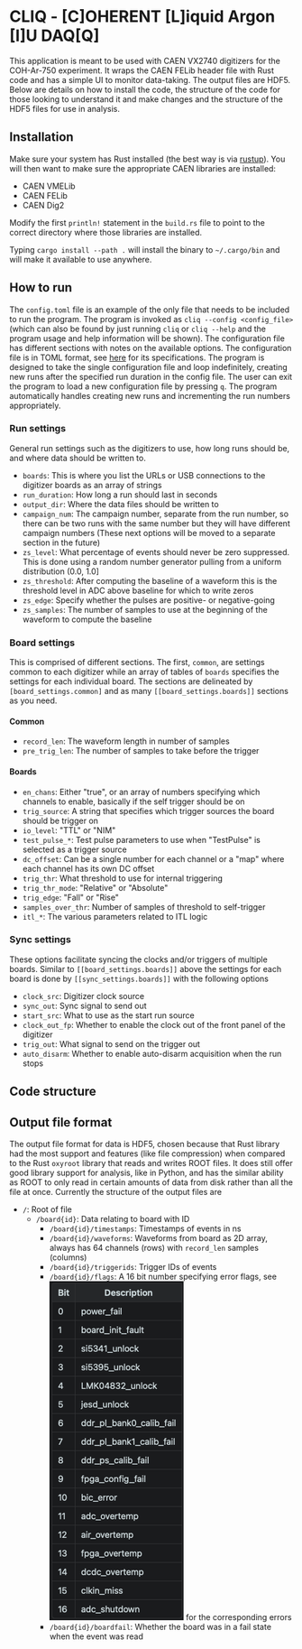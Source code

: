 # CLIQ - [C]OHERENT [L]iquid Argon [I]U DAQ[Q]

This application is meant to be used with CAEN VX2740 digitizers for the
COH-Ar-750 experiment. It wraps the CAEN FELib header file with Rust code
and has a simple UI to monitor data-taking. The output files are HDF5.
Below are details on how to install the code, the structure of the code
for those looking to understand it and make changes and the structure of
the HDF5 files for use in analysis.

## Installation

Make sure your system has Rust installed (the best way is via [rustup](https://rustup.rs/)).
You will then want to make sure the appropriate CAEN libraries are installed:
- CAEN VMELib
- CAEN FELib
- CAEN Dig2

Modify the first `println!` statement in the `build.rs` file to point to the correct
directory where those libraries are installed.

Typing `cargo install --path .` will install the binary to `~/.cargo/bin` and will make
it available to use anywhere.

## How to run

The `config.toml` file is an example of the only file that needs to be included to run
the program. The program is invoked as `cliq --config <config_file>` (which can also be
found by just running `cliq` or `cliq --help` and the program usage and help information
will be shown). The configuration file has different sections with notes on the available
options. The configuration file is in TOML format, see [here](https://toml.io/en/) for
its specifications. The program is designed to take the single configuration file and
loop indefinitely, creating new runs after the specified run duration in the config file.
The user can exit the program to load a new configuration file by pressing `q`. The program
automatically handles creating new runs and incrementing the run numbers appropriately.

### Run settings

General run settings such as the digitizers to use, how long runs should be, and where data
should be written to.

- `boards`: This is where you list the URLs or USB connections to the digitizer boards as an array
of strings
- `run_duration`: How long a run should last in seconds
- `output_dir`: Where the data files should be written to
- `campaign_num`: The campaign number, separate from the run number, so there can be two runs
with the same number but they will have different campaign numbers
(These next options will be moved to a separate section in the future)
- `zs_level`: What percentage of events should never be zero suppressed. This is done using a random
number generator pulling from a uniform distribution (0.0, 1.0]
- `zs_threshold`: After computing the baseline of a waveform this is the threshold level in ADC above
baseline for which to write zeros
- `zs_edge`: Specify whether the pulses are positive- or negative-going
- `zs_samples`: The number of samples to use at the beginning of the waveform to compute the baseline

### Board settings

This is comprised of different sections. The first, `common`, are settings common to each digitizer while
an array of tables of `boards` specifies the settings for each individual board. The sections are
delineated by `[board_settings.common]` and as many `[[board_settings.boards]]` sections as you need.

#### Common

- `record_len`: The waveform length in number of samples
- `pre_trig_len`: The number of samples to take before the trigger

#### Boards

- `en_chans`: Either "true", or an array of numbers specifying which channels to enable, basically if the
self trigger should be on
- `trig_source`: A string that specifies which trigger sources the board should be trigger on
- `io_level`: "TTL" or "NIM"
- `test_pulse_*`: Test pulse parameters to use when "TestPulse" is selected as a trigger source
- `dc_offset`: Can be a single number for each channel or a "map" where each channel has its own DC offset
- `trig_thr`: What threshold to use for internal triggering
- `trig_thr_mode`: "Relative" or "Absolute"
- `trig_edge`: "Fall" or "Rise"
- `samples_over_thr`: Number of samples of threshold to self-trigger
- `itl_*`: The various parameters related to ITL logic

### Sync settings

These options facilitate syncing the clocks and/or triggers of multiple boards. Similar to `[[board_settings.boards]]`
above the settings for each board is done by `[[sync_settings.boards]]` with the following options

- `clock_src`: Digitizer clock source
- `sync_out`: Sync signal to send out
- `start_src`: What to use as the start run source
- `clock_out_fp`: Whether to enable the clock out of the front panel of the digitizer
- `trig_out`: What signal to send on the trigger out
- `auto_disarm`: Whether to enable auto-disarm acquisition when the run stops

## Code structure

## Output file format

The output file format for data is HDF5, chosen because that Rust library had the most support and
features (like file compression) when compared to the Rust `oxyroot` library that reads and writes
ROOT files. It does still offer good library support for analysis, like in Python, and has the similar
ability as ROOT to only read in certain amounts of data from disk rather than all the file at once.
Currently the structure of the output files are
- `/`: Root of file
  - `/board{id}`: Data relating to board with ID
    - `/board{id}/timestamps`: Timestamps of events in ns
    - `/board{id}/waveforms`: Waveforms from board as 2D array, always has 64 channels (rows)
    with `record_len` samples (columns)
    - `/board{id}/triggerids`: Trigger IDs of events
    - `/board{id}/flags`: A 16 bit number specifying error flags, see ![image](error_flags.png) for the
    corresponding errors
    - `/board{id}/boardfail`: Whether the board was in a fail state when the event was read
